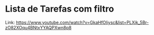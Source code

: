 # Lista de Tarefas com filtro

Link:
https://www.youtube.com/watch?v=GkaHfOliysc&list=PLXik_5Br-zO82XOqu4BNtxYYAQPXwn8p8
